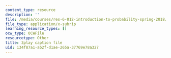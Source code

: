 ```yaml
---
content_type: resource
description: ''
file: /media/courses/res-6-012-introduction-to-probability-spring-2018/134f87a1ab2fd1ae265a37769e78a327_k9f0N3ADvdM.srt
file_type: application/x-subrip
learning_resource_types: []
ocw_type: OCWFile
resourcetype: Other
title: 3play caption file
uid: 134f87a1-ab2f-d1ae-265a-37769e78a327
---
```

